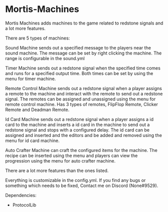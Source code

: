 # Mortis-Machines
Mortis Machines adds machines to the game related to redstone signals and a lot more features.

There are 5 types of machines:

Sound Machine sends out a specified message to the players near the sound machine. The message can be set by right clicking the machine. The range is configurable in the sound.yml

Timer Machine sends out a redstone signal when the specified time comes and runs for a specified output time. Both times can be set by using the menu for timer machine.

Remote Control Machine sends out a redstone signal when a player assigns a remote to the machine and interact with the remote to send out a redstone signal. The remotes can be assigned and unassigned using the menu for remote control machine. Has 3 types of remotes, FlipFlop Remote, Clicker Remote and Deadman Remote.

Id Card Machine sends out a redstone signal when a player assigns a id card to the machine and inserts a id card in the machine to send out a redstone signal and stops with a configured delay. The id card can be assigned and inserted and the editors and be added and removed using the menu for id card machine.

Auto Crafter Machine can craft the configured items for the machine. The recipe can be inserted using the menu and players can view the progression using the menu for auto crafter machine.

There are a lot more features than the ones listed.

Everything is customizable in the config.yml. If you find any bugs or something which needs to be fixed, Contact me on Discord (None#9529).

Dependencies:
- ProtocolLib
